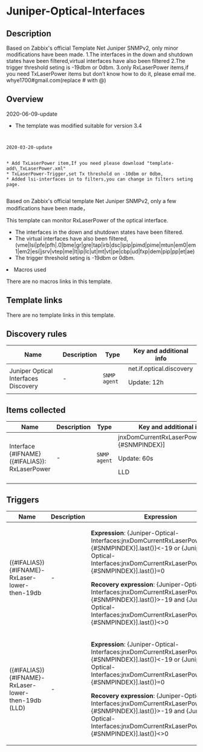 # Juniper-Optical-Interfaces

## Description

Based on Zabbix's official Template Net Juniper SNMPv2, only minor modifications have been made. 1.The interfaces in the down and shutdown states have been filtered,virtual interfaces have also been filtered 2.The trigger threshold seting is -19dbm or 0dbm. 3.only RxLaserPower items,if you need TxLaserPower items but don’t know how to do it, please email me. whye1700#gmail.com(replace # with @)

## Overview

  2020-06-09-update


* The template was modified suitable for version 3.4


~~~~~~~~~~~~~~~~~


2020-03-20-update


* Add TxLaserPower item,If you need please download "template-add\_TxLaserPower.xml"
* TxLaserPower-Trigger,set Tx threshold on -10dbm or 0dbm,
* Added lsi-interfaces in to filters,you can change in filters seting page.


~~~~~~~~~~~~~~~~~


 


Based on Zabbix's official template Net Juniper SNMPv2, only a few modifications have been made， 


This template can monitor RxLaserPower of the optical interface. 


 


* The interfaces in the down and shutdown states have been filtered.
* The virtual interfaces have also been filtered, (vme|lsi|pfe|pfh|.0|bme|gr|gre|tap|irb|dsc|ipip|pimd|pime|mtun|em0|em1|em2|esi|jsrv|vtep|me|lt|ip|lc|ut|mt|vt|pe|cbp|ud|fxp|dem|pip|pp|et|ae)
* The trigger threshold seting is -19dbm or 0dbm.

<li style="box-sizing: border-box; margin-top: 0.25

## Macros used

There are no macros links in this template.

## Template links

There are no template links in this template.

## Discovery rules

|Name|Description|Type|Key and additional info|
|----|-----------|----|----|
|Juniper Optical Interfaces Discovery|<p>-</p>|`SNMP agent`|net.if.optical.discovery<p>Update: 12h</p>|
## Items collected

|Name|Description|Type|Key and additional info|
|----|-----------|----|----|
|Interface {#IFNAME}({#IFALIAS}): RxLaserPower|<p>-</p>|`SNMP agent`|jnxDomCurrentRxLaserPower[ifDescr.{#SNMPINDEX}]<p>Update: 60s</p><p>LLD</p>|
## Triggers

|Name|Description|Expression|Priority|
|----|-----------|----------|--------|
|({#IFALIAS}){#IFNAME}-RxLaser-lower-then-19db|<p>-</p>|<p>**Expression**: {Juniper-Optical-Interfaces:jnxDomCurrentRxLaserPower[ifDescr.{#SNMPINDEX}].last()}<-19 or {Juniper-Optical-Interfaces:jnxDomCurrentRxLaserPower[ifDescr.{#SNMPINDEX}].last()}=0</p><p>**Recovery expression**: {Juniper-Optical-Interfaces:jnxDomCurrentRxLaserPower[ifDescr.{#SNMPINDEX}].last()}>-19 and {Juniper-Optical-Interfaces:jnxDomCurrentRxLaserPower[ifDescr.{#SNMPINDEX}].last()}<>0</p>|warning|
|({#IFALIAS}){#IFNAME}-RxLaser-lower-then-19db (LLD)|<p>-</p>|<p>**Expression**: {Juniper-Optical-Interfaces:jnxDomCurrentRxLaserPower[ifDescr.{#SNMPINDEX}].last()}<-19 or {Juniper-Optical-Interfaces:jnxDomCurrentRxLaserPower[ifDescr.{#SNMPINDEX}].last()}=0</p><p>**Recovery expression**: {Juniper-Optical-Interfaces:jnxDomCurrentRxLaserPower[ifDescr.{#SNMPINDEX}].last()}>-19 and {Juniper-Optical-Interfaces:jnxDomCurrentRxLaserPower[ifDescr.{#SNMPINDEX}].last()}<>0</p>|warning|
